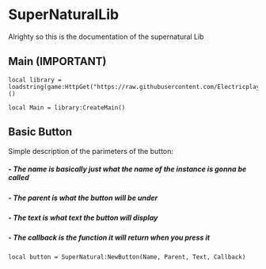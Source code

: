 # SuperNaturalLib

Alrighty so this is the documentation of the supernatural Lib

## Main (IMPORTANT)
```
local library = loadstring(game:HttpGet("https://raw.githubusercontent.com/ElectricplaysGaming/SuperNaturalLib/main/Main.lua"))()

local Main = library:CreateMain()
```

## Basic Button
Simple description of the parimeters of the button:
##### - The name is basically just what the name of the instance is gonna be called
##### - The parent is what the button will be under
##### - The text is what text the button will display
##### - The callback is the function it will return when you press it
```
local button = SuperNatural:NewButton(Name, Parent, Text, Callback)
```
